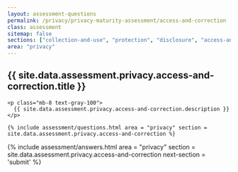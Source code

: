 ```yaml
---
layout: assessment-questions
permalink: /privacy/privacy-maturity-assessment/access-and-correction
class: assessment
sitemap: false
sections: ["collection-and-use", "protection", "disclosure", "access-and-correction"]
area: "privacy"
---
```


<div class="bg-black">
  <div class="pt-10 px-6 md:px-10 border-b-[1px] border-b-amber-400">
    <h2 class="text-3xl font-semibold pb-2">
      {{ site.data.assessment.privacy.access-and-correction.title }}
    </h2>

    <p class="mb-8 text-gray-100">
      {{ site.data.assessment.privacy.access-and-correction.description }}
    </p>

    {% include assessment/questions.html area = "privacy" section = site.data.assessment.privacy.access-and-correction %}
  </div>
</div>

<div class="px-6 md:px-10 pb-5">
  {% include assessment/answers.html area = "privacy" section = site.data.assessment.privacy.access-and-correction next-section = 'submit' %}
</div>